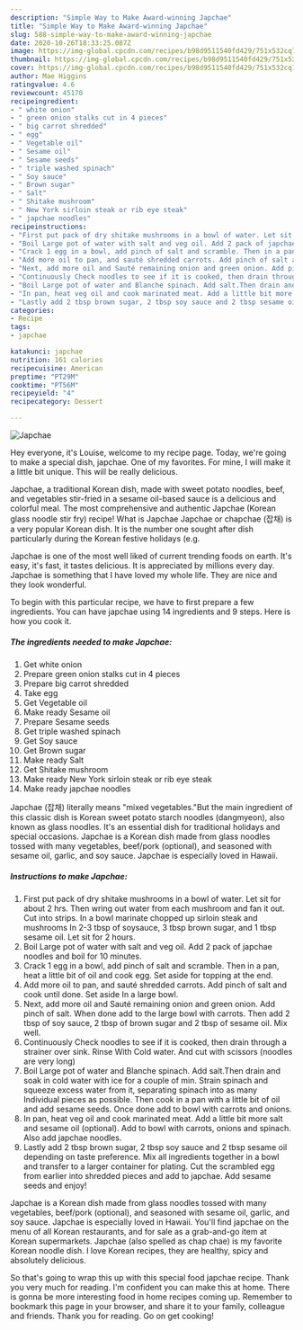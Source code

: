 ```yaml
---
description: "Simple Way to Make Award-winning Japchae"
title: "Simple Way to Make Award-winning Japchae"
slug: 588-simple-way-to-make-award-winning-japchae
date: 2020-10-26T18:33:25.087Z
image: https://img-global.cpcdn.com/recipes/b98d9511540fd429/751x532cq70/japchae-recipe-main-photo.jpg
thumbnail: https://img-global.cpcdn.com/recipes/b98d9511540fd429/751x532cq70/japchae-recipe-main-photo.jpg
cover: https://img-global.cpcdn.com/recipes/b98d9511540fd429/751x532cq70/japchae-recipe-main-photo.jpg
author: Mae Higgins
ratingvalue: 4.6
reviewcount: 45170
recipeingredient:
- " white onion"
- " green onion stalks cut in 4 pieces"
- " big carrot shredded"
- " egg"
- " Vegetable oil"
- " Sesame oil"
- " Sesame seeds"
- " triple washed spinach"
- " Soy sauce"
- " Brown sugar"
- " Salt"
- " Shitake mushroom"
- " New York sirloin steak or rib eye steak"
- " japchae noodles"
recipeinstructions:
- "First put pack of dry shitake mushrooms in a bowl of water. Let sit for about 2 hrs. Then wring out water from each mushroom and fan it out. Cut into strips. In a bowl marinate chopped up sirloin steak and mushrooms In 2-3 tbsp of soysauce, 3 tbsp brown sugar, and 1 tbsp sesame oil. Let sit for 2 hours."
- "Boil Large pot of water with salt and veg oil. Add 2 pack of japchae noodles and boil for 10 minutes."
- "Crack 1 egg in a bowl, add pinch of salt and scramble. Then in a pan, heat a little bit of oil and cook egg. Set aside for topping at the end."
- "Add more oil to pan, and sauté shredded carrots. Add pinch of salt and cook until done. Set aside In a large bowl."
- "Next, add more oil and Sauté remaining onion and green onion. Add pinch of salt. When done add to the large bowl with carrots. Then add 2 tbsp of soy sauce, 2 tbsp of brown sugar and 2 tbsp of sesame oil. Mix well."
- "Continuously Check noodles to see if it is cooked, then drain through a strainer over sink. Rinse With Cold water. And cut with scissors (noodles are very long)"
- "Boil Large pot of water and Blanche spinach. Add salt.Then drain and soak in cold water with ice for a couple of min. Strain spinach and squeeze excess water from it, separating spinach into as many Individual pieces as possible. Then cook in a pan with a little bit of oil and add sesame seeds. Once done add to bowl with carrots and onions."
- "In pan, heat veg oil and cook marinated meat. Add a little bit more salt and sesame oil (optional). Add to bowl with carrots, onions and spinach. Also add japchae noodles."
- "Lastly add 2 tbsp brown sugar, 2 tbsp soy sauce and 2 tbsp sesame oil depending on taste preference. Mix all ingredients together in a bowl and transfer to a larger container for plating. Cut the scrambled egg from earlier into shredded pieces and add to japchae. Add sesame seeds and enjoy!"
categories:
- Recipe
tags:
- japchae

katakunci: japchae 
nutrition: 161 calories
recipecuisine: American
preptime: "PT29M"
cooktime: "PT56M"
recipeyield: "4"
recipecategory: Dessert

---
```



![Japchae](https://img-global.cpcdn.com/recipes/b98d9511540fd429/751x532cq70/japchae-recipe-main-photo.jpg)

Hey everyone, it's Louise, welcome to my recipe page. Today, we're going to make a special dish, japchae. One of my favorites. For mine, I will make it a little bit unique. This will be really delicious.

Japchae, a traditional Korean dish, made with sweet potato noodles, beef, and vegetables stir-fried in a sesame oil-based sauce is a delicious and colorful meal. The most comprehensive and authentic Japchae (Korean glass noodle stir fry) recipe! What is Japchae Japchae or chapchae (잡채) is a very popular Korean dish. It is the number one sought after dish particularly during the Korean festive holidays (e.g.

Japchae is one of the most well liked of current trending foods on earth. It's easy, it's fast, it tastes delicious. It is appreciated by millions every day. Japchae is something that I have loved my whole life. They are nice and they look wonderful.


To begin with this particular recipe, we have to first prepare a few ingredients. You can have japchae using 14 ingredients and 9 steps. Here is how you cook it.

<!--inarticleads1-->

##### The ingredients needed to make Japchae:

1. Get  white onion
1. Prepare  green onion stalks cut in 4 pieces
1. Prepare  big carrot shredded
1. Take  egg
1. Get  Vegetable oil
1. Make ready  Sesame oil
1. Prepare  Sesame seeds
1. Get  triple washed spinach
1. Get  Soy sauce
1. Get  Brown sugar
1. Make ready  Salt
1. Get  Shitake mushroom
1. Make ready  New York sirloin steak or rib eye steak
1. Make ready  japchae noodles


Japchae (잡채) literally means &#34;mixed vegetables.&#34;But the main ingredient of this classic dish is Korean sweet potato starch noodles (dangmyeon), also known as glass noodles. It&#39;s an essential dish for traditional holidays and special occasions. Japchae is a Korean dish made from glass noodles tossed with many vegetables, beef/pork (optional), and seasoned with sesame oil, garlic, and soy sauce. Japchae is especially loved in Hawaii. 

<!--inarticleads2-->

##### Instructions to make Japchae:

1. First put pack of dry shitake mushrooms in a bowl of water. Let sit for about 2 hrs. Then wring out water from each mushroom and fan it out. Cut into strips. In a bowl marinate chopped up sirloin steak and mushrooms In 2-3 tbsp of soysauce, 3 tbsp brown sugar, and 1 tbsp sesame oil. Let sit for 2 hours.
1. Boil Large pot of water with salt and veg oil. Add 2 pack of japchae noodles and boil for 10 minutes.
1. Crack 1 egg in a bowl, add pinch of salt and scramble. Then in a pan, heat a little bit of oil and cook egg. Set aside for topping at the end.
1. Add more oil to pan, and sauté shredded carrots. Add pinch of salt and cook until done. Set aside In a large bowl.
1. Next, add more oil and Sauté remaining onion and green onion. Add pinch of salt. When done add to the large bowl with carrots. Then add 2 tbsp of soy sauce, 2 tbsp of brown sugar and 2 tbsp of sesame oil. Mix well.
1. Continuously Check noodles to see if it is cooked, then drain through a strainer over sink. Rinse With Cold water. And cut with scissors (noodles are very long)
1. Boil Large pot of water and Blanche spinach. Add salt.Then drain and soak in cold water with ice for a couple of min. Strain spinach and squeeze excess water from it, separating spinach into as many Individual pieces as possible. Then cook in a pan with a little bit of oil and add sesame seeds. Once done add to bowl with carrots and onions.
1. In pan, heat veg oil and cook marinated meat. Add a little bit more salt and sesame oil (optional). Add to bowl with carrots, onions and spinach. Also add japchae noodles.
1. Lastly add 2 tbsp brown sugar, 2 tbsp soy sauce and 2 tbsp sesame oil depending on taste preference. Mix all ingredients together in a bowl and transfer to a larger container for plating. Cut the scrambled egg from earlier into shredded pieces and add to japchae. Add sesame seeds and enjoy!


Japchae is a Korean dish made from glass noodles tossed with many vegetables, beef/pork (optional), and seasoned with sesame oil, garlic, and soy sauce. Japchae is especially loved in Hawaii. You&#39;ll find japchae on the menu of all Korean restaurants, and for sale as a grab-and-go item at Korean supermarkets. Japchae (also spelled as chap chae) is my favorite Korean noodle dish. I love Korean recipes, they are healthy, spicy and absolutely delicious. 

So that's going to wrap this up with this special food japchae recipe. Thank you very much for reading. I'm confident you can make this at home. There is gonna be more interesting food in home recipes coming up. Remember to bookmark this page in your browser, and share it to your family, colleague and friends. Thank you for reading. Go on get cooking!
